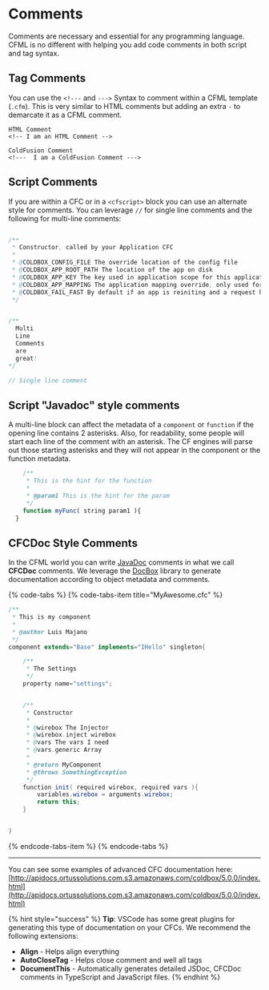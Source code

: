 # Comments

Comments are necessary and essential for any programming language. CFML is no different with helping you add code comments in both script and tag syntax.

## Tag Comments

You can use the `<!---` and `--->` Syntax to comment within a CFML template \(`.cfm`\). This is very similar to HTML comments but adding an extra `-` to demarcate it as a CFML comment.

```markup
HTML Comment
<!-- I am an HTML Comment -->

ColdFusion Comment
<!---  I am a ColdFusion Comment --->
```

## Script Comments

If you are within a CFC or in a `<cfscript>` block you can use an alternate style for comments. You can leverage `//` for single line comments and the following for multi-line comments:

```java

/**
 * Constructor, called by your Application CFC
 *
 * @COLDBOX_CONFIG_FILE The override location of the config file
 * @COLDBOX_APP_ROOT_PATH The location of the app on disk
 * @COLDBOX_APP_KEY The key used in application scope for this application
 * @COLDBOX_APP_MAPPING The application mapping override, only used for Flex/SOAP apps, this is auto-calculated
 * @COLDBOX_FAIL_FAST By default if an app is reiniting and a request hits it, we will fail fast with a message. This can be a boolean indicator or a closure.
 */


/**
  Multi 
  Line
  Comments
  are
  great!
*/

// Single line comment
```

## Script "Javadoc" style comments

A multi-line block can affect the metadata of a `component` or `function` if the opening line contains 2 asterisks. Also, for readability, some people will start each line of the comment with an asterisk. The CF engines will parse out those starting asterisks and they will not appear in the component or the function metadata.

```javascript
    /**
     * This is the hint for the function
     *
     * @param1 This is the hint for the param
     */
    function myFunc( string param1 ){
  }
```

## CFCDoc Style Comments

In the CFML world you can write [JavaDoc](http://www.oracle.com/technetwork/java/javase/documentation/index-137868.html) comments in what we call **CFCDoc** comments. We leverage the [DocBox](https://github.com/Ortus-Solutions/DocBox) library to generate documentation according to object metadata and comments.

{% code-tabs %}
{% code-tabs-item title="MyAwesome.cfc" %}
```java
/**
 * This is my component
 * 
 * @author Luis Majano
 */
component extends="Base" implements="IHello" singleton{

    /**
     * The Settings
     */
    property name="settings";


    /**
     * Constructor
     *
     * @wirebox The Injector
     * @wirebox.inject wirebox
     * @vars The vars I need
     * @vars.generic Array
     *
     * @return MyComponent
     * @throws SomethingException
     */
    function init( required wirebox, required vars ){
        variables.wirebox = arguments.wirebox;
        return this;
    }


}
```
{% endcode-tabs-item %}
{% endcode-tabs %}

---

You can see some examples of advanced CFC documentation here: [http://apidocs.ortussolutions.com.s3.amazonaws.com/coldbox/5.0.0/index.html](http://apidocs.ortussolutions.com.s3.amazonaws.com/coldbox/5.0.0/index.html)

{% hint style="success" %}
**Tip**: VSCode has some great plugins for generating this type of documentation on your CFCs.  We recommend the following extensions:

* **Align** - Helps align everything
* **AutoCloseTag** - Helps close comment and well all tags
* **DocumentThis** - Automatically generates detailed JSDoc, CFCDoc comments in TypeScript and JavaScript files.
{% endhint %}

